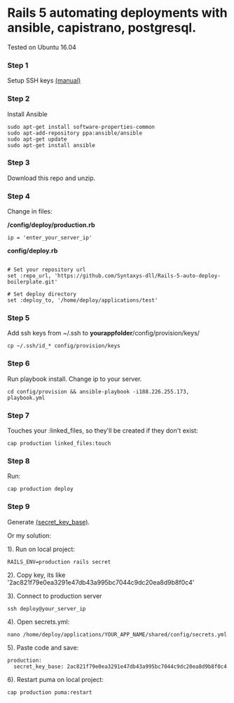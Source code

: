 # Rails 5 automating deployments with ansible, capistrano, postgresql.

Tested on Ubuntu 16.04 

### Step 1

Setup SSH keys [(manual)](https://www.digitalocean.com/community/tutorials/how-to-set-up-ssh-keys--2)

### Step 2

Install Ansible

```
sudo apt-get install software-properties-common
sudo apt-add-repository ppa:ansible/ansible
sudo apt-get update
sudo apt-get install ansible
```
### Step 3

Download this repo and unzip.

### Step 4

Change in files:

**/config/deploy/production.rb**

`ip = 'enter_your_server_ip'`

**config/deploy.rb**

```

# Set your repository url
set :repo_url, 'https://github.com/Syntaxys-dll/Rails-5-auto-deploy-boilerplate.git'

# Set deploy directory
set :deploy_to, '/home/deploy/applications/test'

```

### Step 5

Add ssh keys from ~/.ssh to **yourappfolder**/config/provision/keys/
```
cp ~/.ssh/id_* config/provision/keys
```

### Step 6

Run playbook install. Change ip to your server.

`cd config/provision && ansible-playbook -i188.226.255.173, playbook.yml`

### Step 7

Touches your :linked_files, so they'll be created if they don't exist:

`cap production linked_files:touch`

### Step 8

Run:

`cap production deploy`

### Step 9

Generate [(secret_key_base)](http://stackoverflow.com/questions/23180650/how-to-solve-error-missing-secret-key-base-for-production-environment-rai). 

Or my solution:

1). Run on local project:

`RAILS_ENV=production rails secret`

2). Copy key, its like '2ac821f79e0ea3291e47db43a995bc7044c9dc20ea8d9b8f0c4' 

3). Connect to production server 

`ssh deploy@your_server_ip`

4). Open secrets.yml:

`nano /home/deploy/applications/YOUR_APP_NAME/shared/config/secrets.yml`

5). Paste code and save:

```
production:
  secret_key_base: 2ac821f79e0ea3291e47db43a995bc7044c9dc20ea8d9b8f0c4
```
6). Restart puma on local project:

`cap production puma:restart`
